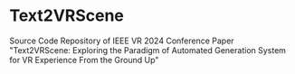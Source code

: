 # Text2VRScene
Source Code Repository of IEEE VR 2024 Conference Paper "Text2VRScene: Exploring the Paradigm of Automated Generation System for VR Experience From the Ground Up"
